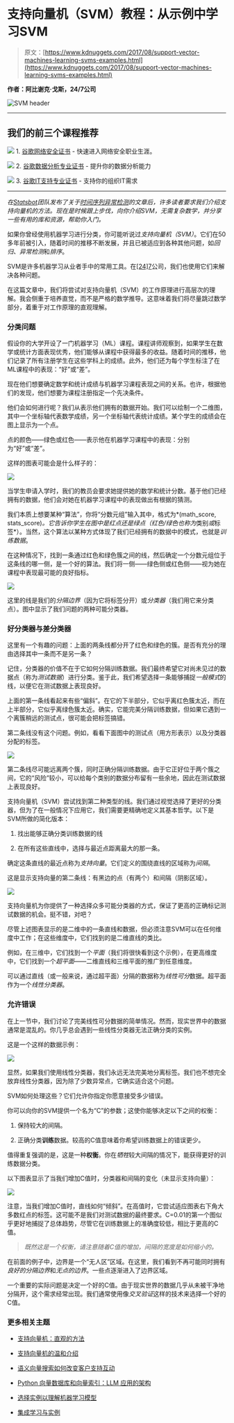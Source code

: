 # 支持向量机（SVM）教程：从示例中学习SVM

> 原文：[https://www.kdnuggets.com/2017/08/support-vector-machines-learning-svms-examples.html](https://www.kdnuggets.com/2017/08/support-vector-machines-learning-svms-examples.html)

**作者：阿比谢克·戈斯，24/7公司**

![SVM header](../Images/f320969486bc138a3dc06807f50d8acb.png)

* * *

## 我们的前三个课程推荐

![](../Images/0244c01ba9267c002ef39d4907e0b8fb.png) 1\. [谷歌网络安全证书](https://www.kdnuggets.com/google-cybersecurity) - 快速进入网络安全职业生涯。

![](../Images/e225c49c3c91745821c8c0368bf04711.png) 2\. [谷歌数据分析专业证书](https://www.kdnuggets.com/google-data-analytics) - 提升你的数据分析能力

![](../Images/0244c01ba9267c002ef39d4907e0b8fb.png) 3\. [谷歌IT支持专业证书](https://www.kdnuggets.com/google-itsupport) - 支持你的组织IT需求

* * *

*在*[*Statsbot*](http://statsbot.co/?utm_source=kdnuggets)*团队发布了关于*[*时间序列异常检测*](https://blog.statsbot.co/time-series-anomaly-detection-algorithms-1cef5519aef2)*的文章后，许多读者要求我们介绍支持向量机的方法。现在是时候跟上步伐，向你介绍SVM，无需复杂数学，并分享一些有用的库和资源，帮助你入门。*

如果你曾经使用机器学习进行分类，你可能听说过*支持向量机（SVM）*。它们在50多年前被引入，随着时间的推移不断发展，并且已被适应到各种其他问题，如*回归、异常检测*和*排序*。

SVM是许多机器学习从业者手中的常用工具。在[[24]7](https://www.247-inc.com/)公司，我们也使用它们来解决各种问题。

在这篇文章中，我们将尝试对支持向量机（SVM）的工作原理进行高层次的理解。我会侧重于培养直觉，而不是严格的数学推导。这意味着我们将尽量跳过数学部分，着重于对工作原理的直观理解。

### **分类问题**

假设你的大学开设了一门机器学习（ML）课程。课程讲师观察到，如果学生在数学或统计方面表现优秀，他们能够从课程中获得最多的收益。随着时间的推移，他们记录了所有注册学生在这些学科上的成绩。此外，他们还为每个学生标注了在ML课程中的表现：“好”或“差”。

现在他们想要确定数学和统计成绩与机器学习课程表现之间的关系。也许，根据他们的发现，他们想要为课程注册指定一个先决条件。

他们会如何进行呢？我们从表示他们拥有的数据开始。我们可以绘制一个二维图，其中一个坐标轴代表数学成绩，另一个坐标轴代表统计成绩。某个学生的成绩会在图上显示为一个点。

点的颜色——绿色或红色——表示他在机器学习课程中的表现：分别为“好”或“差”。

这样的图表可能会是什么样子的：

![](../Images/79c4b84c10d4cb0e6e52f98cd05e0d63.png)

当学生申请入学时，我们的教员会要求她提供她的数学和统计分数。基于他们已经拥有的数据，他们会对她在机器学习课程中的表现做出有根据的猜测。

我们本质上想要某种“算法”，你将“分数元组”输入其中，格式为*(math_score, stats_score)*。它告诉你学生在图中是红点还是绿点（红色/绿色也称为*类别*或*标签*）。当然，这个算法以某种方式体现了我们已经拥有的数据中的模式，也就是*训练数据*。

在这种情况下，找到一条通过红色和绿色簇之间的线，然后确定一个分数元组位于这条线的哪一侧，是一个好的算法。我们将一侧——绿色侧或红色侧——视为她在课程中表现最可能的良好指标。

![](../Images/3e9989de3e3e721fc6d5f35361f05f31.png)

这里的线是我们的*分隔边界*（因为它将标签分开）或*分类器*（我们用它来分类点）。图中显示了我们问题的两种可能分类器。

### **好分类器与差分类器**

这里有一个有趣的问题：上面的两条线都分开了红色和绿色的簇。是否有充分的理由选择其中一条而不是另一条？

记住，分类器的价值不在于它如何分隔训练数据。我们最终希望它对尚未见过的数据点（称为*测试数据*）进行分类。鉴于此，我们希望选择一条能够捕捉*一般模式*的线，以便它在测试数据上表现良好。

上面的第一条线看起来有些“偏斜”。在它的下半部分，它似乎离红色簇太近，而在上半部分，它似乎离绿色簇太近。确实，它能完美分隔训练数据，但如果它遇到一个离簇稍远的测试点，很可能会把标签搞错。

第二条线没有这个问题。例如，看看下面图中的测试点（用方形表示）以及分类器分配的标签。

![](../Images/767fdf264794af85373021d024b0b031.png)

第二条线尽可能远离两个簇，同时正确分隔训练数据。由于它正好位于两个簇之间，它的“风险”较小，可以给每个类别的数据分布留有一些余地，因此在测试数据上表现良好。

支持向量机（SVM）尝试找到第二种类型的线。我们通过视觉选择了更好的分类器，但为了在一般情况下应用它，我们需要更精确地定义其基本哲学。以下是SVM所做的简化版本：

1.  找出能够正确分类训练数据的线

1.  在所有这些直线中，选择与最近点距离最大的那一条。

确定这条直线的最近点称为*支持向量*。它们定义的围绕直线的区域称为*间隔*。

这是显示支持向量的第二条线：有黑边的点（有两个）和间隔（阴影区域）。

![](../Images/cc2ceb6b2e9585689425c23b690358ea.png)

支持向量机为你提供了一种选择众多可能分类器的方式，保证了更高的正确标记测试数据的机会。挺不错，对吧？

尽管上述图表显示的是二维中的一条直线和数据，但必须注意SVM可以在任何维度中工作；在这些维度中，它们找到的是二维直线的类比。

例如，在三维中，它们找到一个*平面*（我们将很快看到这个示例），在更高维度中，它们找到一个*超平面*——二维直线和三维平面的推广到任意维度。

可以通过直线（或一般来说，通过超平面）分隔的数据称为*线性可分*数据。超平面作为一个*线性分类器*。

### **允许错误**

在上一节中，我们讨论了完美线性可分数据的简单情况。然而，现实世界中的数据通常是混乱的。你几乎总会遇到一些线性分类器无法正确分类的实例。

这是一个这样的数据示例：

![](../Images/224a0ce98e517966c72d3e0c79292422.png)

显然，如果我们使用线性分类器，我们永远无法完美地分离标签。我们也不想完全放弃线性分类器，因为除了少数异常点，它确实适合这个问题。

SVM如何处理这些？它们允许你指定你愿意接受多少错误。

你可以向你的SVM提供一个名为“C”的参数；这使你能够决定以下之间的权衡：

1.  保持较大的间隔。

1.  正确分类**训练**数据。较高的C值意味着你希望训练数据上的错误更少。

值得重复强调的是，这是一种**权衡**。你在*牺牲*较大间隔的情况下，能获得更好的训练数据分类。

以下图表显示了当我们增加C值时，分类器和间隔的变化（未显示支持向量）：

![](../Images/2f66ef5206eb12837c8248f957c8518a.png)

注意，当我们增加C值时，直线如何“倾斜”。在高值时，它尝试适应图表右下角大多数红点的标签。这可能不是我们对测试数据的最终要求。C=0.01的第一个图似乎更好地捕捉了总体趋势，尽管它在训练数据上的准确度较低，相比于更高的C值。

> *既然这是一个权衡，请注意随着C值的增加，间隔的宽度是如何缩小的。*

在前面的例子中，边界是一个“无人区”区域。在这里，我们看到不再可能同时拥有*良好的分隔边界*和*无点的边界*。一些点逐渐进入了边界区域。

一个重要的实际问题是决定一个好的C值。由于现实世界的数据几乎从未被干净地分隔开，这个需求经常出现。我们通常使用像*交叉验证*这样的技术来选择一个好的C值。

### 更多相关主题

+   [支持向量机：直观的方法](https://www.kdnuggets.com/2022/08/support-vector-machines-intuitive-approach.html)

+   [支持向量机的温和介绍](https://www.kdnuggets.com/2023/07/gentle-introduction-support-vector-machines.html)

+   [语义向量搜索如何改变客户支持互动](https://www.kdnuggets.com/how-semantic-vector-search-transforms-customer-support-interactions)

+   [Python 向量数据库和向量索引：LLM 应用的架构](https://www.kdnuggets.com/2023/08/python-vector-databases-vector-indexes-architecting-llm-apps.html)

+   [选择实例以理解机器学习模型](https://www.kdnuggets.com/2022/11/picking-examples-understand-machine-learning-model.html)

+   [集成学习与实例](https://www.kdnuggets.com/2022/10/ensemble-learning-examples.html)
